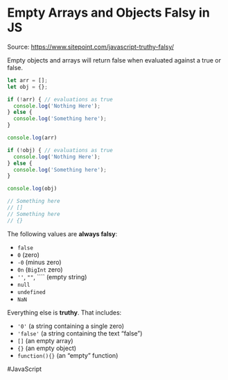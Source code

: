 # Empty Arrays and Objects Falsy in JS

Source: https://www.sitepoint.com/javascript-truthy-falsy/

Empty objects and arrays will return false when evaluated against a true or false.

```javascript
let arr = [];
let obj = {};

if (!arr) { // evaluations as true
  console.log('Nothing Here');
} else {
  console.log('Something here');
}

console.log(arr)

if (!obj) { // evaluations as true
  console.log('Nothing Here');
} else {
  console.log('Something here');
}

console.log(obj)

// Something here
// []
// Something here
// {}
```

The following values are **always falsy**:

- `false`
- `0` (zero)
- `-0` (minus zero)
- `0n` (`BigInt` zero)
- `''`, `""`, ```` (empty string)
- `null`
- `undefined`
- `NaN`

Everything else is **truthy**. That includes:

- `'0'` (a string containing a single zero)
- `'false'` (a string containing the text “false”)
- `[]` (an empty array)
- `{}` (an empty object)
- `function(){}` (an “empty” function)

#JavaScript
